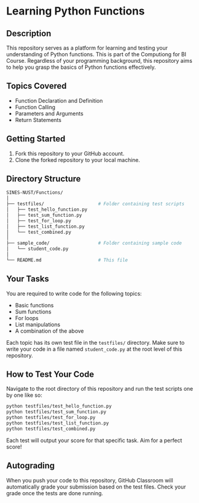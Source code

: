 # Learning Python Functions

## Description
This repository serves as a platform for learning and testing your understanding of Python functions. This is part of the Computiong for BI Course. Regardless of your programming background, this repository aims to help you grasp the basics of Python functions effectively.

## Topics Covered
- Function Declaration and Definition
- Function Calling
- Parameters and Arguments
- Return Statements


## Getting Started
1. Fork this repository to your GitHub account.
2. Clone the forked repository to your local machine.

## Directory Structure

```bash
SINES-NUST/Functions/
│
├── testfiles/                    # Folder containing test scripts
│   ├── test_hello_function.py
│   ├── test_sum_function.py
│   ├── test_for_loop.py
│   ├── test_list_function.py
│   └── test_combined.py
│
├── sample_code/                  # Folder containing sample code
│   └── student_code.py
│
└── README.md                     # This file
```

## Your Tasks

You are required to write code for the following topics:

- Basic functions
- Sum functions
- For loops
- List manipulations
- A combination of the above

Each topic has its own test file in the `testfiles/` directory. Make sure to write your code in a file named `student_code.py` at the root level of this repository.

## How to Test Your Code

Navigate to the root directory of this repository and run the test scripts one by one like so:

```bash
python testfiles/test_hello_function.py
python testfiles/test_sum_function.py
python testfiles/test_for_loop.py
python testfiles/test_list_function.py
python testfiles/test_combined.py
```

Each test will output your score for that specific task. Aim for a perfect score!

## Autograding

When you push your code to this repository, GitHub Classroom will automatically grade your submission based on the test files. Check your grade once the tests are done running.
